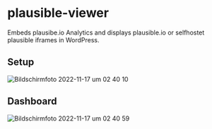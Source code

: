# plausible-viewer
Embeds plausibe.io Analytics and displays plausible.io or selfhostet plausible iframes in WordPress. 

## Setup
![Bildschirm­foto 2022-11-17 um 02 40 10](https://user-images.githubusercontent.com/2411246/202332978-7d050e2c-185b-4f9e-a3af-b653df919314.png)

## Dashboard
![Bildschirm­foto 2022-11-17 um 02 40 59](https://user-images.githubusercontent.com/2411246/202333073-9809decb-ff9f-4b69-ac8d-eea806e1f35f.png)
